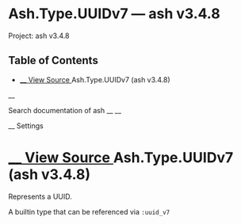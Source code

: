 # Ash.Type.UUIDv7 — ash v3.4.8

Project: ash v3.4.8

## Table of Contents

- [ __ View Source ](external_link) Ash.Type.UUIDv7 (ash v3.4.8)

__

Search documentation of ash __ __

__ Settings

#  [ __ View Source ](external_link) Ash.Type.UUIDv7 (ash v3.4.8)

Represents a UUID.

A builtin type that can be referenced via `:uuid_v7`
